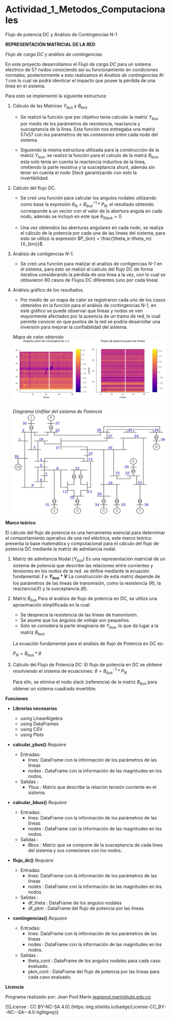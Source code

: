 # Actividad_1_Metodos_Computacionales
Flujo de potencia DC y Análisis de Contingencias N-1

**REPRESENTACIÓN MATRICIAL DE LA RED**

*Flujo de carga DC y análisis de contingencias*

En este proyecto desarrollamos el *Flujo de carga DC* para un sistema electrico de 57 nodos conociendo así su funcionamiento en condiciones normales, posteriormente a esto realizamos el *Analisis de contingencias N-1* con lo cual se podrá identicar el impacto que posee la pérdida de una línea en el sistema.

Para esto se implementó la siguiente estructura:

1. Cálculo de las Matrices $Y_{bus}$ y $B_{bus}$
    * Se realizó la función que por objetivo tenía calcular la matriz $Y_{bus}$ por medio de los parámetros de resistencia, reactancia y susceptancia de la línea. Esta función nos entregaba una matriz 57x57 con los parametros de las conexiones entre cada nodo del sistema.

    * Siguiendo la misma estructura utilizada para la construcción de la matriz $Y_{bus}$, se realizó la función para el calculo de la matriz $B_{bus}$, esta solo tenia en cuenta la reactancia inductiva de la línea, omitiendo la parte resistiva y la susceptancia shunt, además sin tener en cuenta el nodo *Slack* garantizando con esto la invertibilidad.

2. Cálculo del flujo DC.

    * Se creó una función para calcular los angulos nodales utilizando como base la expresión $\theta_N = B_{bus}^{-1}*P_N$, el resultado obtenido corresponde a un vector con el valor de la abertura angula en cada nodo, además se incluyó en este que $\theta_{Slack} = 0$

    * Una vez obtenidos las aberturas angulares en cada nodo, se realiza el cálculo de la potencia por cada una de las líneas del sistema, para esto se utilizó la expresión $P_{km} = \frac{\theta_k-\theta_m}{X_{km}}$

3. Análisis de contigencias *N-1*.

    * Se creó una función para realizar el analisis de contigencias *N-1* en el sistema, para esto se realizó el calculo del flujo DC de forma iterativa considerando la pérdida de una línea a la vez, con lo cual se obtuvieron 80 casos de Flujos DC diferentes (uno por cada línea)

4. Análisis gráfico de los resultados.

    * Por medio de un mapa de calor se registraron cada uno de los casos obtenidos en la función para el análisis de contingencias N-1, en este gráfico se puede observar que líneas y nodos se ven mayormente afectados por la ausencia de un tramo de red, lo cual permite conocer en que puntos de la red se podria desarrollar una inversión para mejorar la confiabilidad del sistema.

    *Mapa de calor obtenido*
    ![Mapa de calor](Mapa_de_calor.png)

    *Diagrama Unifilar del sistema de Potencia*
    ![Diagrama Unifilar](Unifilar.png)

**Marco teórico**

El cálculo del flujo de potencia es una herramienta esencial para determinar el comportamiento operativo de una red eléctrica, este marco teórico presenta la base matemática y computacional para el cálculo del flujo de potencia DC mediante la matriz de admitancia nodal.

1. Matriz de admitancia Nodal ($Y_{bus}$)
    Es una representación matricial de un sistema de potencia que describe las relaciones entre corrientes y tensiones en los nodos de la red. se define mediante la ecuación fundamental:
    **$I = Y_{bus}*V$**
    La construcción de esta matriz depende de los parámetros de las líneas de transmisión, como la resistencia ($R$), la reactancia($X$) y la susceptancia ($B$).

2. Matriz $B_{bus}$
    Para el análisis de flujo de potencia en DC, se utiliza una aproximación simplificada en la cual:
    * Se desprecia la resistencia de las líneas de transmisión.
    * Se asume que los ángulos de voltaje son pequeños.
    * Solo se considera la parte imaginaria de $Y_{bus}$, lo que da lugar a la matriz $B_{bus}$.

    La ecuación fundamental para el analisis de flujo de Potencia  en DC es:

    $P_N = B_{bus}*\theta$

3. Cálculo del Flujo de Potencia DC:
    El flujo de potencia en DC se obtiene resolviendo el sistema de ecuaciones:
    $\theta = B_{bus}^{-1}*P_N$

    Para ello, se elimina el nodo slack (referencia) de la matriz $B_{bus}$ para obtener un sistema cuadrado invertible.

**Funciones**

* **Librerias necesarias**
    - using LinearAlgebra
    - using DataFrames
    - using CSV
    - using Plots
*  **calcular_ybus()**
    *Requiere*
    - Entradas:   
        - lines: DataFrame con la información de los parámetros de las líneas
        - nodes : DataFrame con la información de las magnitudes en los nodos.
    - Salidas :    
        - Ybus : Matriz que describe la relación tensión corriente en el sistema.
* **calcular_bbus()**
*Requiere*
    - Entradas:   
        - lines: DataFrame con la información de los parámetros de las líneas
        - nodes : DataFrame con la información de las magnitudes en los nodos.
    - Salidas :    
        - Bbus : Matriz que se compone de la susceptancia de cada línea del sistema y sus conexiones con los nodos.

* **flujo_dc()**
*Requiere*
    - Entradas:   
        - lines: DataFrame con la información de los parámetros de las líneas
        - nodes : DataFrame con la información de las magnitudes en los nodos.
    - Salidas :    
        - df_theta : DataFrame de los angulos nodales
        - df_pkm : DataFrame del flujo de potencia por las líneas

* **contingencias()**
*Requiere*
    - Entradas:   
        - lines: DataFrame con la información de los parámetros de las líneas
        - nodes : DataFrame con la información de las magnitudes en los nodos.
    - Salidas :    
        - theta_cont : DataFrame de los angulos nodales para cada caso evaluado.
        - pkm_cont : DataFrame del flujo de potencia por las líneas para cada caso evaluado.
    
**Licencia**

Programa realizado por: Jean Pool Marín
jeanpool.marin@utp.edu.co

[![License : CC BY-NC-SA 4.0] (https: img.shields.io/badge/License-CC_BY--NC--SA--4.0-lightgrey)]
